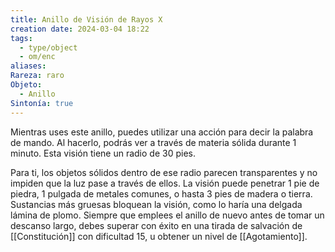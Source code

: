 ```yaml
---
title: Anillo de Visión de Rayos X
creation date: 2024-03-04 18:22
tags:
  - type/object
  - om/enc
aliases: 
Rareza: raro
Objeto:
  - Anillo
Sintonía: true
---
```

Mientras uses este anillo, puedes utilizar una acción para decir la palabra de mando. Al hacerlo, podrás ver a través de materia sólida durante 1 minuto. Esta visión tiene un radio de 30 pies.

Para ti, los objetos sólidos dentro de ese radio parecen transparentes y no impiden que la luz pase a través de ellos. La visión puede penetrar 1 pie de piedra, 1 pulgada de metales comunes, o hasta 3 pies de madera o tierra. Sustancias más gruesas bloquean la visión, como lo haría una delgada lámina de plomo. Siempre que emplees el anillo de nuevo antes de tomar un descanso largo, debes superar con éxito en una tirada de salvación de [[Constitución]] con dificultad 15, u obtener un nivel de [[Agotamiento]].